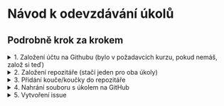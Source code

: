 # Návod k odevzdávání úkolů

## Podrobně krok za krokem
<details>
  <summary>1. Založení účtu na Githubu (bylo v požadavcích kurzu, pokud nemáš, založ si teď)</summary>

  Jdi na <https://github.com/signup> a založ si nový účet.

  ![Zalozeni uctu](./docs/0-zalozeni-uctu.png)
</details>

<details>
  <summary>2. Založení repozitáře (stačí jeden pro oba úkoly)</summary>

  Vytvoř si složku ve Visual Studio Code a nahraj ji na GitHub stejně, jako jsme si to ukazovali na šesté lekci. Repozitář můžeš založit jako soukromý nebo veřejný.

  Jedním způsobem jak založti repozitář je vytvořit si novou složku pro úkoly na svém počítači, otevřít si ji ve Visual Studiu Code, přihlásit se do svého účtu na GitHubu a poté složku zveřejnit jako nový repozitář

  **Video níže není natočená na operačním systému Windows, proto třeba založení složky nemusí vypada přesně jako u tebe**

  ![Zalozeni repozitare](./docs/1-zalozeni-repozitare.mp4)
</details>

<details>
  <summary>3. Přidání kouče/koučky do repozitáře</summary>

  Vytvoř si složku ve Visual Studio Code a nahraj ji na GitHub stejně, jako jsme si to ukazovali na šesté lekci. Repozitář můžeš založit jako soukromý nebo veřejný.

  Přidání provedeš tak, že si otevřeš svůj repozitář na GitHubu, klikneš na `Settings`, poté na `Manage access` a tam na tlačítko `Invite a collaborator`.

  Otevře se okno, do kterého zadej e-mail nebo přihlašovací jmého konkrétního kouče nebo koučky.

  **Video níže není natočená na operačním systému Windows, proto třeba založení složky nemusí vypada přesně jako u tebe**

  ![Pridani kouce](./docs/2-pridani-kouce.mp4)

</details>

<details>
  <summary>4. Nahrání souboru s úkolem na GitHub</summary>

  Vytvoř si soubor pro uložení ukolu (např. `ukol_1.py`) ve složce kterou máš propojenou s repozitářem na GitHubu.

  V nově otevřeném editoru napiš program. Až budeš s úkolem spokojená(ý), můžeš ho nahrát na GitHub. Nejprve klikni na ikonku `Source Control` vlevo. Poté myší najeď k nápisu `Changes`. Objeví se ikona `+`, na kterou klikneš. Tím přidáš soubor(y) do `Staged Changes`, tj. mezi soubory, které jsou určené k nahrání na Git.

  Poté zadej nějakou zprávu od okna `Message` (např. `Odevzdávám první úkol`) a klikni na tlačítko `Commit`.

  Poté můžeš kliknout `Sync Changes`, alternativně (např. pokud vidíš nějakou chybovou zprávu) můžeš kliknout na ikonu tří teček a poté vyber možnost `Push`.

  **Video níže není natočená na operačním systému Windows, proto třeba založení složky nemusí vypada přesně jako u tebe**

  ![Pridani souboru](./docs/3-pridani-souboru.mp4)
</details>

<details>
  <summary>5. Vytvoření issue</summary>

  Poté vytvoř nové Issue ve svém repozitáři. Do názvu zadej název úkolu a v textu napiš přezdívku tvého kouče/koučky se zavináčem. Tím zajistíš, že kouč/koučka bude informován o založení issue e-mailem. Dále můžeš využít možnost `Assignees` a vybrat svého kouče/koučku. Pokud svého kouče/koučku nevidíš, je potřeba jej přidat do repozitáře, viz postup v podkapitole **Přidání kouče/koučky do repozitáře**.

  **Video níže není natočená na operačním systému Windows, proto třeba založení složky nemusí vypada přesně jako u tebe**

  ![Pridani souboru](./docs/4-vytvoreni-issue.mp4)
</details>
